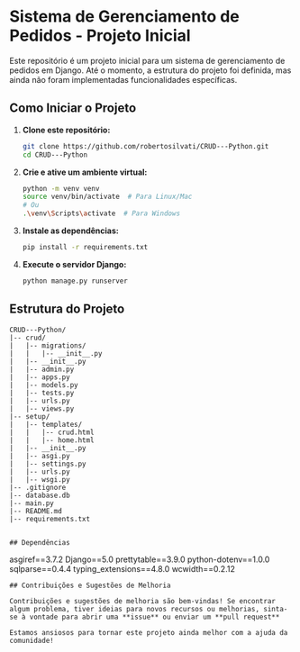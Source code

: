 # Sistema de Gerenciamento de Pedidos - Projeto Inicial

Este repositório é um projeto inicial para um sistema de gerenciamento de pedidos em Django. Até o momento, a estrutura do projeto foi definida, mas ainda não foram implementadas funcionalidades específicas.

## Como Iniciar o Projeto

1. **Clone este repositório:**
    ```bash
    git clone https://github.com/robertosilvati/CRUD---Python.git
    cd CRUD---Python
    ```

2. **Crie e ative um ambiente virtual:**
    ```bash
    python -m venv venv
    source venv/bin/activate  # Para Linux/Mac
    # Ou
    .\venv\Scripts\activate  # Para Windows
    ```

3. **Instale as dependências:**
    ```bash
    pip install -r requirements.txt
    ```
    
4. **Execute o servidor Django:**
    ```bash
    python manage.py runserver
    ```
    
## Estrutura do Projeto

```plaintext
CRUD---Python/
|-- crud/
|   |-- migrations/
|   |   |-- __init__.py
|   |-- __init__.py
|   |-- admin.py
|   |-- apps.py
|   |-- models.py
|   |-- tests.py
|   |-- urls.py
|   |-- views.py
|-- setup/
|   |-- templates/
|   |   |-- crud.html
|   |   |-- home.html
|   |-- __init__.py
|   |-- asgi.py
|   |-- settings.py
|   |-- urls.py
|   |-- wsgi.py
|-- .gitignore
|-- database.db
|-- main.py
|-- README.md
|-- requirements.txt


## Dependências
```
asgiref==3.7.2
Django==5.0
prettytable==3.9.0
python-dotenv==1.0.0
sqlparse==0.4.4
typing_extensions==4.8.0
wcwidth==0.2.12
```
## Contribuições e Sugestões de Melhoria

Contribuições e sugestões de melhoria são bem-vindas! Se encontrar algum problema, tiver ideias para novos recursos ou melhorias, sinta-se à vontade para abrir uma **issue** ou enviar um **pull request**

Estamos ansiosos para tornar este projeto ainda melhor com a ajuda da comunidade!
